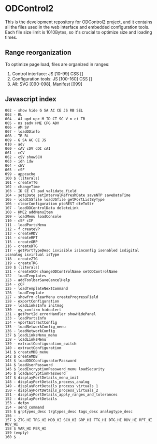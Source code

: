 # ODControl2
This is the development repository for ODControl2 project, and it contains 
all the files used in the web interface and embedded configuration tools.
Each file size limit is 1010Bytes, so it's crucial to optimize size and 
loading times.

## Range reorganization
To optimize page load, files are organized in ranges:

 1. Control interface: JS [10-99] CSS []
 2. Configuration tools: JS [100-160] CSS []
 3. All: SVG [090-098], Manifest [099]


## Javascript index

    002 - show hide G SA AC CE JS RB SEL
    003 - RL
    004 - AJ upd upc M ID CT SC V n ci TB
    005 - ns sadv HME CFG ADV
    006 - AM SV
    007 - loadODinfo
    008 - TB RL
    009 - G SA AC CE JS
    010 - adv
    060 - cAV cDV cDI cAI 
    061 - cCV
    062 - cSV showSCH
    063 - idh idw
    064 - cWV
    065 - cSF
	099 - appcache
	100 $ (literals)
    101 - createTTG
    102 - changeTime
    103 - ID CE CT pad validate_field
    104 - setLDate setIntervalRefreshDate saveNTP saveDateTime
    105 - loadCSSfile loadJSfile getPortListByType
    106 - clearConfiguration ptoREST dteToStr
    107 - loadODControlData deleteLink 
    108 - HME2 addMenuItem
    109 - loadMenu loadConsole
    110 - cSF cIF 
    111 - loadPortsMenu
    112 - f createVP 
	113 - createRDV
	114 - createRPT
	115 - createGRP
	116 - createDTG
	117 - getPortTypeDesc isvisible isinconfig isenabled isdigital isanalog isvirtual isType
	118 - createZTG
	119 - createTRG
	120 $ (literals)
	121 - createSCH changeODControlName setODControlName
	122 - loadTemplates
	123 - addToolbarSaveCancelHelp
	124 - cCF
	125 - loadTemplateNextCommand
	126 - loadTemplate
	127 - showfrm clearMenu createProgressField
	128 - exportConfiguration
	129 - loadLinksInfo initmsg
	130 - my_confirm hidealert
    131 - getPortId errorHandler showHidePanel
    133 - loadPortsInfo
	134 - vportExtractConfig
	135 - loadNetworkConfig_menu
	136 - loadNetworkConfig
	137 $ loadLinksMenu_menu
	138 - loadLinksMenu
	139 - extractConfiguration_switch
	140 - extractConfiguration
	141 $ createMDB_menu
	142 $ createMDB
	143 $ loadODCConfiguratorPassword
	144 $ loadUserPassword
	145 $ loadEncryptionPassword_menu loadSecurity
	146 $ loadEncryptionPassword
	147 $ displayPortDetails_menu_init
	148 - displayPortDetails_process_analog
	149 - displayPortDetails_process_virtuals_1
	150 - displayPortDetails_process_virtuals_2
	151 - displayPortDetails_apply_ranges_and_tolerances 
	152 - displayPortDetails
	153 - defpn
    154 - send_command
	155 $ grptypes_desc trgtypes_desc tags_desc analogtype_desc
	156 - .
	157 $ ZTG_HI TRG_HI MDB_HI SCH_HI GRP_HI TTG_HI DTG_HI RDV_HI RPT_HI RDV_WI
	158 $ VAR_HI PER_HI
	159 (empty)
	160 $ .

